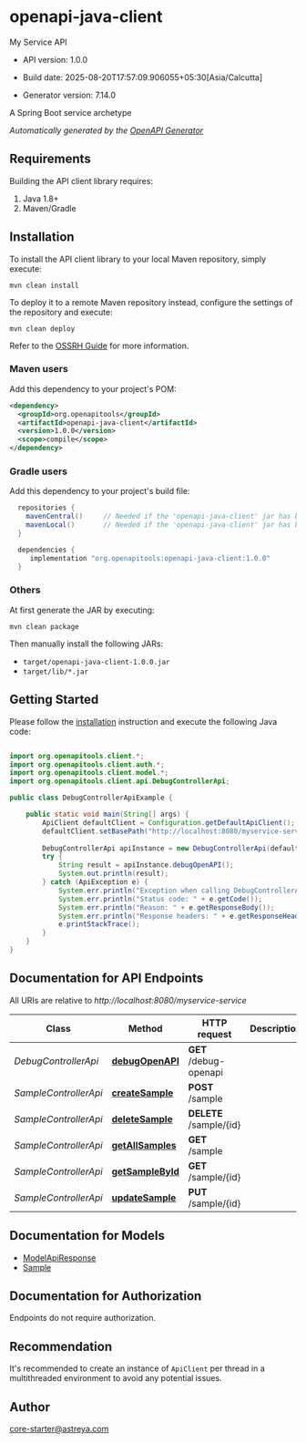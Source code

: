 # openapi-java-client

My Service API

- API version: 1.0.0

- Build date: 2025-08-20T17:57:09.906055+05:30[Asia/Calcutta]

- Generator version: 7.14.0

A Spring Boot service archetype


*Automatically generated by the [OpenAPI Generator](https://openapi-generator.tech)*

## Requirements

Building the API client library requires:

1. Java 1.8+
2. Maven/Gradle

## Installation

To install the API client library to your local Maven repository, simply execute:

```shell
mvn clean install
```

To deploy it to a remote Maven repository instead, configure the settings of the repository and execute:

```shell
mvn clean deploy
```

Refer to the [OSSRH Guide](http://central.sonatype.org/pages/ossrh-guide.html) for more information.

### Maven users

Add this dependency to your project's POM:

```xml
<dependency>
  <groupId>org.openapitools</groupId>
  <artifactId>openapi-java-client</artifactId>
  <version>1.0.0</version>
  <scope>compile</scope>
</dependency>
```

### Gradle users

Add this dependency to your project's build file:

```groovy
  repositories {
    mavenCentral()     // Needed if the 'openapi-java-client' jar has been published to maven central.
    mavenLocal()       // Needed if the 'openapi-java-client' jar has been published to the local maven repo.
  }

  dependencies {
     implementation "org.openapitools:openapi-java-client:1.0.0"
  }
```

### Others

At first generate the JAR by executing:

```shell
mvn clean package
```

Then manually install the following JARs:

- `target/openapi-java-client-1.0.0.jar`
- `target/lib/*.jar`

## Getting Started

Please follow the [installation](#installation) instruction and execute the following Java code:

```java

import org.openapitools.client.*;
import org.openapitools.client.auth.*;
import org.openapitools.client.model.*;
import org.openapitools.client.api.DebugControllerApi;

public class DebugControllerApiExample {

    public static void main(String[] args) {
        ApiClient defaultClient = Configuration.getDefaultApiClient();
        defaultClient.setBasePath("http://localhost:8080/myservice-service");
        
        DebugControllerApi apiInstance = new DebugControllerApi(defaultClient);
        try {
            String result = apiInstance.debugOpenAPI();
            System.out.println(result);
        } catch (ApiException e) {
            System.err.println("Exception when calling DebugControllerApi#debugOpenAPI");
            System.err.println("Status code: " + e.getCode());
            System.err.println("Reason: " + e.getResponseBody());
            System.err.println("Response headers: " + e.getResponseHeaders());
            e.printStackTrace();
        }
    }
}

```

## Documentation for API Endpoints

All URIs are relative to *http://localhost:8080/myservice-service*

Class | Method | HTTP request | Description
------------ | ------------- | ------------- | -------------
*DebugControllerApi* | [**debugOpenAPI**](docs/DebugControllerApi.md#debugOpenAPI) | **GET** /debug-openapi | 
*SampleControllerApi* | [**createSample**](docs/SampleControllerApi.md#createSample) | **POST** /sample | 
*SampleControllerApi* | [**deleteSample**](docs/SampleControllerApi.md#deleteSample) | **DELETE** /sample/{id} | 
*SampleControllerApi* | [**getAllSamples**](docs/SampleControllerApi.md#getAllSamples) | **GET** /sample | 
*SampleControllerApi* | [**getSampleById**](docs/SampleControllerApi.md#getSampleById) | **GET** /sample/{id} | 
*SampleControllerApi* | [**updateSample**](docs/SampleControllerApi.md#updateSample) | **PUT** /sample/{id} | 


## Documentation for Models

 - [ModelApiResponse](docs/ModelApiResponse.md)
 - [Sample](docs/Sample.md)


<a id="documentation-for-authorization"></a>
## Documentation for Authorization

Endpoints do not require authorization.


## Recommendation

It's recommended to create an instance of `ApiClient` per thread in a multithreaded environment to avoid any potential issues.

## Author

core-starter@astreya.com

